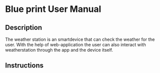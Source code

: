 # Blue print User Manual 

## Description 
The weather station is an smartdevice that can check the weather for the user. With the help of web-application the user can also interact with weatherstation through the app and the device 
itself. 

## Instructions 